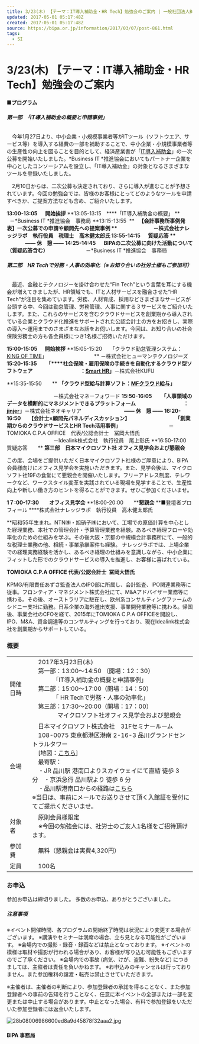 ```yaml
---
title: 3/23(木) 【テーマ：IT導入補助金・HR Tech】勉強会のご案内 | 一般社団法人Business IT 推進協会
updated: 2017-05-01 05:17:48Z
created: 2017-05-01 05:17:48Z
source: https://bipa.or.jp/information/2017/03/07/post-861.html
tags:
  - SI
---
```


# 3/23(木) 【テーマ：IT導入補助金・HR Tech】勉強会のご案内

**■プログラム**

###### **第一部　「IT導入補助金の概要と申請事例」**

　今年1月27日より、中小企業・小規模事業者等がITツール（ソフトウエア、サービス等）を導入する経費の一部を補助することで、中小企業・小規模事業者等の生産性の向上を図ることを目的として、経済産業書が「[IT導入補助金](https://www.it-hojo.jp/)」の一次公募を開始いたしました。*Business IT *推進協会においてもパートナー企業を中心としたコンソーシアムを設立し、「IT導入補助金」の対象となるさまざまなツールを登録いたしました。

　2月10日からは、二次公募も決定されており、さらに導入が進むことが予想されています。今回の勉強会では、皆様のお客様にとってどのようなツールを申請すべきか、ご提案方法なども含め、ご紹介いたします。

**13:00-13:05  　開始挨拶**
**13:05-13:15　****「IT導入補助金の概要」
 **　　　　　　   －*Business IT *推進協会　事務局
**13:15-13:55  **   **【会計事務所事例発表】一次公募での申請や顧問先への提案事例
 **　　　　　　　－株式会社ナレッジラボ　執行役員　税理士　高木健太郎氏
**13:55-14:15**　  **質疑応答**
**                             —— 休　憩 ——**
**14:25-14:45**　  **BIPAの二次公募に向けた活動について（質疑応答含む）**
　　　　　　　－*Business IT *推進協会　事務局

###### **第二部　HR Techで労務・人事の効率化（※お知り合いの社労士様もご参加可）**

　最近、金融とテクノロジーを掛け合わせた“Fin Tech”という言葉を耳にする機会が増えてきましたが、HR領域でも、ITと人材サービスを融合させた“HR Tech”が注目を集めています。労務、人材育成、採用などさまざまなサービスが台頭する中、今回は勤怠管理、労務管理、人事に関する３サービスをご紹介いたします。また、これらのサービスを含むクラウドサービスを創業期から導入されている企業とクラウド化推進をサポートされた公認会計士の方をお招きし、実際の導入～運用までのさまざまなお話をお伺いします。今回は、お知り合いの社会保険労務士の方も各会員様につき1名様ご招待いただけます。

**15:00-15:05  　開始挨拶**
**15:05-15:20　　「クラウド勤怠管理システム：[KING OF TIME](http://www.kingtime.jp/)」
　 　　　　　　　  ** －株式会社ヒューマンテクノロジーズ
**15:20-15:35** 　　**「****社会保険・雇用保険の手続きを自動化するクラウド型ソフトウェア
　　　　　　　　　：[Smart HR](https://smarthr.jp/)」**－株式会社KUFU

**15:35-15:50　　** **「クラウド型給与計算ソフト：[MFクラウド給与](https://biz.moneyforward.com/payroll)」**

　　　　　　　　　－株式会社マネーフォワード
**15:50-16:05** 　　**「人事領域のデータを横断的にマネジメントできるプラットフォーム
　　　　　　　　　：[jinjer](https://hcm-jinjer.com/)」**－株式会社ネオキャリア
　　　　　　　　**—— 休　憩 ——**
**16:20-16:50**　　**【会計士×顧問先パネルディスカッション】
　　　　　　　　　「創業期からのクラウドサービスとHR Tech活用事例」**
　　　　　　　　　－TOMIOKA C.P.A OFFICE　代表/公認会計士　冨岡大悟氏
　　　　　　　　　－Idealink株式会社　執行役員　尾上彰氏
**16:50-17:00　　質疑応答　　**
**第三部　日本マイクロソフト社 オフィス見学会および懇親会**

この度、会場をご提供いただく日本マイクロソフト社様のご厚意により、BIPA会員様向けにオフィス見学会を実施いただきます。また、見学会後は、マイクロソフト社19Fの食堂にて懇親会を開催いたします。フリーアドレス制度、テレワークなど、ワークスタイル変革を実践されている現場を見学することで、生産性向上や新しい働き方のヒントを得ることができます。ぜひご参加くださいませ。

**1７:00-17:30**　　**オフィス見学会**
 **18:00-20:00　　****懇親会**
**■登壇者プロフィール
 ****株式会社ナレッジラボ　執行役員　高木健太郎氏

 **昭和55年生まれ。NTN㈱・旭硝子㈱において、工場での原価計算を中心とした経理業務、本社での管理会計・予算管理業務を経験。あるべき経理フローや効率化のための仕組みを学ぶ。その後大阪・京都の中規模会計事務所にて、一般的な税理士業務の他、相続・事業承継案件も経験。 ナレッジラボでは、上場企業での経理実務経験を活かし、あるべき経理の仕組みを意識しながら、中小企業にフィットした形でのクラウドサービスの導入を推進し、お客様に喜ばれている。

**TOMIOKA C.P.A OFFICE 代表/公認会計士  冨岡大悟氏**

KPMG/有限責任あずさ監査法人のIPO部に所属し、会計監査、IPO関連業務等に従事。フロンティア・マネジメント株式会社にて、M&Aアドバイザー業務等に携わる。その後、オーストラリアに駐在し、欧州系コンサルティングファームのシドニー支社に勤務。日系企業の海外進出支援、事業開発業務等に携わる。帰国後、事業会社のCFOを経て、2015年にTOMIOKA C.P.A OFFICEを開設し、IPO、M&A、資金調達等のコンサルティングを行っており、現在Idealink株式会社を創業期からサポートしている。

### 概要

|     |     |
| --- | --- |
| 開催日時 | 　2017年3月23日(木)<br>　第一部：13:00～14:50 （開場：12：30）<br>　　　　「IT導入補助金の概要と申請事例」<br>　第二部：15:00～17:00（開場：14：50）<br>　　　　「 HR Techで労務・人事の効率化」<br>　第三部：17:30～20:00（開場：17：00）<br>　　　　 マイクロソフト社オフィス見学会および懇親会 |
| 会場  | 　日本マイクロソフト株式会社　31Fセミナールーム<br>　108-0075 東京都港区港南 2-16-3 品川グランドセントラルタワー<br>　[地図：[こちら](https://binged.it/2nOjkS2)]<br>　最寄駅：<br>　・JR 品川駅 港南口よりスカイウェイにて直結 徒歩 3 分　・京浜急行 品川駅より 徒歩 6 分<br>　・品川駅港南口からの経路は[こちら](https://www.bing.com/mapspreview/?osid=400bdaaf-51c0-4814-9433-02153f40bb65&cp=35.628113~139.740051&lvl=18&v=2&sV=2&form=S00027)<br>※当日は、事前にメールでお送りさせて頂く入館証を受付にてご提示くださいませ。 |
| 対象者 | 　原則会員様限定<br>    ※今回の勉強会には、社労士のご友人1名様をご招待頂けます。 |
| 参加費 | 　無料（懇親会は実費4,320円） |
| 定員  | 　100名 |

### お申込

参加お申込は締切りました。
多数のお申込、ありがとうございました。

##### 注意事項

※イベント開催時間、各プログラムの開始終了時間は状況により変更する場合がございます。
※講演やセミナーは満席の場合、立ち見となる可能性がございます。
※会場内での撮影・録音・録画などは禁止となっております。
※イベントの模様は取材や撮影が行われる場合があり、お客様が写り込む可能性もございますのでご了承ください。
※会場内での事故 (病気、けが、盗難、紛失など) につきましては、主催者は責任を負いかねます。
※お申込みのキャンセルは行っておりません。また参加権利の譲渡・転売は禁止させていただきます。

※主催者は、主催者の判断により、参加登録者の承諾を得ることなく、また参加登録者への事前の告知を行うことなく、任意に本イベントの全部または一部を変更または中止する場合があります。中止となった場合、有料で参加登録をいただいた参加登録者には返金いたします。

![28b08006986600ed8a9d45878f32aaa2.jpg](../_resources/28b08006986600ed8a9d45878f32aaa2.jpg)

#### BIPA 事務局